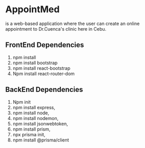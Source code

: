 # AppointMed 
is a web-based application where the user can create an online appointment to Dr.Cuenca's clinic here in Cebu.

## FrontEnd Dependencies
1. npm install
2. npm install bootstrap
3. npm install react-bootstrap
4. Npm install react-router-dom

## BackEnd Dependencies
1. Npm init 
2. npm install express, 
3. npm install node, 
4. npm install nodemon,
5. npm install jsonwebtoken, 
6. npm install prism, 
7. npx prisma init, 
8. npm install @prisma/client
